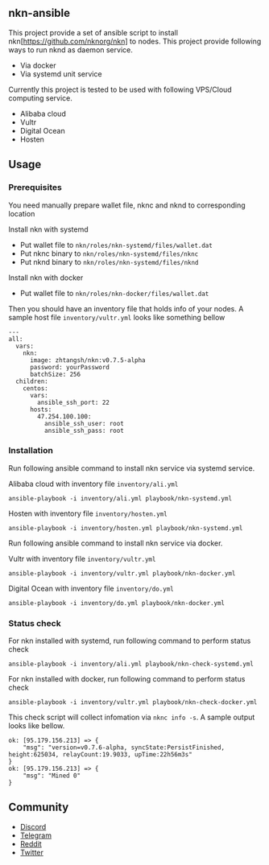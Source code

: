 ## nkn-ansible

This project provide a set of ansible script to install nkn[https://github.com/nknorg/nkn] to nodes. This project provide following ways to run nknd as daemon service.
- Via docker
- Via systemd unit service

Currently this project is tested to be used with following VPS/Cloud computing service.
- Alibaba cloud
- Vultr
- Digital Ocean
- Hosten

## Usage
### Prerequisites
You need manually prepare wallet file, nknc and nknd to corresponding location

Install nkn with systemd
  - Put wallet file to `nkn/roles/nkn-systemd/files/wallet.dat`
  - Put nknc binary to `nkn/roles/nkn-systemd/files/nknc`
  - Put nknd binary to `nkn/roles/nkn-systemd/files/nknd`

Install nkn with docker
  - Put wallet file to `nkn/roles/nkn-docker/files/wallet.dat`

Then you should have an inventory file that holds info of your nodes. A sample host file `inventory/vultr.yml` looks like something bellow
```
---
all:
  vars:
    nkn:
      image: zhtangsh/nkn:v0.7.5-alpha
      password: yourPassword
      batchSize: 256
  children:
    centos:
      vars:
        ansible_ssh_port: 22
      hosts:
        47.254.100.100:
          ansible_ssh_user: root
          ansible_ssh_pass: root
```

### Installation

Run following ansible command to install nkn service via systemd service.

Alibaba cloud with inventory file `inventory/ali.yml`

```
ansible-playbook -i inventory/ali.yml playbook/nkn-systemd.yml
```

Hosten with inventory file `inventory/hosten.yml`

```
ansible-playbook -i inventory/hosten.yml playbook/nkn-systemd.yml
```

Run following ansible command to install nkn service via docker.

Vultr with inventory file `inventory/vultr.yml`
```
ansible-playbook -i inventory/vultr.yml playbook/nkn-docker.yml
```

Digital Ocean with inventory file `inventory/do.yml`

```
ansible-playbook -i inventory/do.yml playbook/nkn-docker.yml
```

### Status check

For nkn installed with systemd, run following command to perform status check
```
ansible-playbook -i inventory/ali.yml playbook/nkn-check-systemd.yml
```

For nkn installed with docker, run following command to perform status check
```
ansible-playbook -i inventory/vultr.yml playbook/nkn-check-docker.yml
```


This check script will collect infomation via `nknc info -s`. A sample output looks like bellow.

```
ok: [95.179.156.213] => {
    "msg": "version=v0.7.6-alpha, syncState:PersistFinished, height:625034, relayCount:19.9033, upTime:22h56m3s"
}
ok: [95.179.156.213] => {
    "msg": "Mined 0"
}
```
## Community

* [Discord](https://discord.gg/c7mTynX)
* [Telegram](https://t.me/nknorg)
* [Reddit](https://www.reddit.com/r/nknblockchain/)
* [Twitter](https://twitter.com/NKN_ORG)
